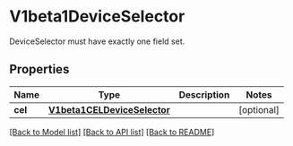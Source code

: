 # V1beta1DeviceSelector

DeviceSelector must have exactly one field set.
## Properties
Name | Type | Description | Notes
------------ | ------------- | ------------- | -------------
**cel** | [**V1beta1CELDeviceSelector**](V1beta1CELDeviceSelector.md) |  | [optional] 

[[Back to Model list]](../README.md#documentation-for-models) [[Back to API list]](../README.md#documentation-for-api-endpoints) [[Back to README]](../README.md)


